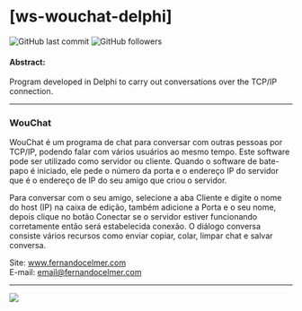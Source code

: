 # [ws-wouchat-delphi]

![GitHub last commit](https://img.shields.io/github/last-commit/FernandoCelmer/ws-wouchat-delphi) ![GitHub followers](https://img.shields.io/github/followers/FernandoCelmer?label=Fernando%20Celmer&style=social)

#### Abstract:
Program developed in Delphi to carry out conversations over the TCP/IP connection.
___
### WouChat

WouChat é um programa de chat para conversar com outras pessoas por TCP/IP, podendo falar com vários usuários ao mesmo tempo. Este software pode ser utilizado como servidor ou cliente. Quando o software de bate-papo é iniciado, ele pede o número da porta e o endereço IP do servidor que é o endereço de IP do seu amigo que criou o servidor.

Para conversar com o seu amigo, selecione a aba Cliente e digite o nome do host (IP) na caixa de edição, também adicione a Porta e o seu nome, depois clique no botão Conectar se o servidor estiver funcionando corretamente então será estabelecida conexão. O diálogo conversa consiste vários recursos como enviar copiar, colar, limpar chat e salvar conversa.

Site: www.fernandocelmer.com
</br>
E-mail: email@fernandocelmer.com
________________________________
<p>
<img src="https://github.com/FernandoCelmer/ws-wouchat-delphi/blob/master/img/ws-woucaht-v02-01.png?raw=true"/>
